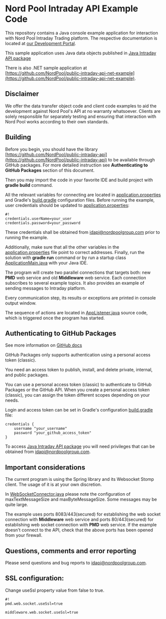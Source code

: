 # Nord Pool Intraday API Example Code #

This repository contains a Java console example application for interaction with Nord Pool Intraday Trading platform. The respective documentation is located at [our Development Portal](https://developers.nordpoolgroup.com/v1.0/docs/id-introduction). 

This sample application uses Java data objects published in [Java Intraday API package](https://maven.pkg.github.com/NordPool/public-intraday-api)

There is also .NET sample application at [https://github.com/NordPool/public-intraday-api-net-example](https://github.com/NordPool/public-intraday-api-net-example). 

## Disclaimer ##

We offer the data transfer object code and client code examples to aid the development against Nord Pool's API at no warranty whatsoever. Clients are solely responsible for separately testing and ensuring that interaction with Nord Pool works according to their own standards.

## Building ##

Before you begin, you should have the library [https://github.com/NordPool/public-intraday-api](https://github.com/NordPool/public-intraday-api) to be available through GitHub packages. 
For more detailed instruction see **Authenticating to GitHub Packages** section of this document.


Then you may import the code in your favorite IDE and build project with **gradle build** command.

All the relevant variables for connecting are located in [application.properties](/src/main/resources/application.properties) and Gradle's [build.gradle](build.gradle) configuration files. 
Before running the example, user credentials should be updated to [application.properties](/src/main/resources/application.properties):
```
#!
credentials.userName=your_user
credentials.password=your_password
```

These credentials shall be obtained from [idapi@nordpoolgroup.com](mailto:idapi@nordpoolgroup.com) prior to running the example.

Additionally, make sure that all the other variables in the [application.properties](/src/main/resources/application.properties) file point to correct addresses.
Finally, run the solution with **gradle run** command or by run a startup class [ApplicationMain.java](/src/main/java/nps/id/publicapi/java/client/ApplicationMain.java) with your Java IDE.

The program will create two parallel connections that targets both: new **PMD** web service and old **Middleware** web service.
Each connection subscribes to several example topics. It also provides an example of sending messages to Intraday platform.

Every communication step, its results or exceptions are printed in console output window.

The sequence of actions are located in [AppListener.java](/src/main/java/nps/id/publicapi/java/client/startup/AppListener.java) source code, which is triggered once the program has started.

## Authenticating to GitHub Packages ##

See more information on [GitHub docs](https://docs.github.com/en/packages/learn-github-packages/introduction-to-github-packages#authenticating-to-github-packages)

GitHub Packages only supports authentication using a personal access token (classic). 

You need an access token to publish, install, and delete private, internal, and public packages.

You can use a personal access token (classic) to authenticate to GitHub Packages or the GitHub API. When you create a personal access token (classic), you can assign the token different scopes depending on your needs. 

Login and access token can be set in Gradle's configuration [build.gradle](build.gradle) file:
```
credentials {
    username "your_username"
    password "your_github_access_token"
}
```
To access [Java Intraday API package](https://maven.pkg.github.com/NordPool/public-intraday-api) you will need privileges that can be obtained from [idapi@nordpoolgroup.com](mailto:idapi@nordpoolgroup.com).

## Important considerations ##

The current program is using the Spring library and its Websocket Stomp client. The usage of it is at your own discretion. 

In [WebSocketConnector.java](/src/main/java/nps/id/publicapi/java/client/connection/WebSocketConnector.java) please note the configuration of maxTextMessageSize and maxByteMessageSize. 
Some messages may be quite large. 

The example uses ports 8083/443(secured) for establishing the web socket connection with **Middleware** web service and ports 80/443(secured) for establishing web socket connection with **PMD** web service. 
If the example doesn't connect to the API, check that the above ports has been opened from your firewall.

## Questions, comments and error reporting ##

Please send questions and bug reports to [idapi@nordpoolgroup.com](mailto:idapi@nordpoolgroup.com).

## SSL configuration: 

Change useSsl property value from false to true.
```
#!
pmd.web.socket.useSsl=true

middleware.web.socket.useSsl=true
```